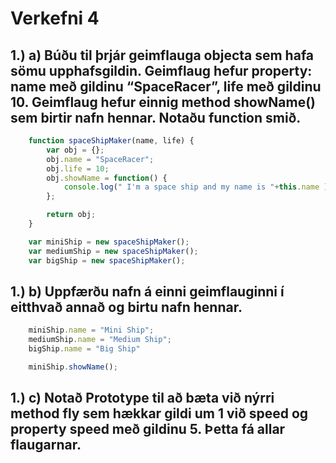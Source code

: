 # Verkefni 4
## 1.) a) Búðu til þrjár geimflauga objecta sem hafa sömu upphafsgildin. Geimflaug hefur property: name með gildinu “SpaceRacer”, life með gildinu 10. Geimflaug hefur einnig method showName() sem birtir nafn hennar. Notaðu function smið.

```javascript
    function spaceShipMaker(name, life) {
        var obj = {};
        obj.name = "SpaceRacer";
        obj.life = 10;
        obj.showName = function() {
            console.log(" I'm a space ship and my name is "+this.name );
        };

        return obj;
    }

    var miniShip = new spaceShipMaker();
    var mediumShip = new spaceShipMaker();
    var bigShip = new spaceShipMaker();
```

## 1.) b) Uppfærðu nafn á einni geimflauginni í eitthvað annað og birtu nafn hennar. 
```javascript
    miniShip.name = "Mini Ship";
    mediumShip.name = "Medium Ship";
    bigShip.name = "Big Ship"

    miniShip.showName();

```

## 1.) c) Notað Prototype til að bæta við nýrri method fly sem hækkar gildi um 1 við speed og property speed með gildinu 5. Þetta fá allar flaugarnar. 
```javascript

```

